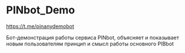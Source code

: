 # PINbot_Demo
https://t.me/pinanydemobot

Бот-демонстрация работы сервиса PINbot, объясняет и показывает новым пользователям принцип и смысл работы основного PIBbot
